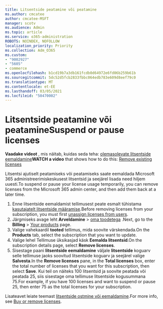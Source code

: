 ```yaml
---
title: Litsentside peatamine või peatamine
ms.author: cmcatee
author: cmcatee-MSFT
manager: scotv
ms.audience: Admin
ms.topic: article
ms.service: o365-administration
ROBOTS: NOINDEX, NOFOLLOW
localization_priority: Priority
ms.collection: Adm_O365
ms.custom:
- "9002927"
- "5605"
- commerce
ms.openlocfilehash: b1cd19b7a3db161fcdb0d64972e6fd06b259b61b
ms.sourcegitcommit: 5dc52d5fcb2833fbbc064edb783e609d8eef79c0
ms.translationtype: MT
ms.contentlocale: et-EE
ms.lasthandoff: 03/05/2021
ms.locfileid: "50470002"
---
```

# <a name="suspend-or-pause-licenses"></a><span data-ttu-id="fb35a-102">Litsentside peatamine või peatamine</span><span class="sxs-lookup"><span data-stu-id="fb35a-102">Suspend or pause licenses</span></span>

<span data-ttu-id="fb35a-103">**Vaadake videot** , mis näitab, kuidas seda teha: [olemasolevate litsentside eemaldamine](https://go.microsoft.com/fwlink/p/?linkid=2154938)</span><span class="sxs-lookup"><span data-stu-id="fb35a-103">**WATCH a video** that shows how to do this: [Remove existing licenses](https://go.microsoft.com/fwlink/p/?linkid=2154938)</span></span>

<span data-ttu-id="fb35a-104">Litsentsi ajutiselt peatamiseks või peatamiseks saate eemaldada Microsoft 365 administreerimiskeskusest litsentsid ja seejärel lisada need hiljem uuesti.</span><span class="sxs-lookup"><span data-stu-id="fb35a-104">To suspend or pause your license usage temporarily, you can remove licenses from the Microsoft 365 admin center, and then add them back at a later time.</span></span>

1. <span data-ttu-id="fb35a-105">Enne litsentside eemaldamist tellimusest peate esmalt tühistama [kasutajatelt litsentside määramise](https://docs.microsoft.com/microsoft-365/admin/manage/remove-licenses-from-users).</span><span class="sxs-lookup"><span data-stu-id="fb35a-105">Before removing licenses from your subscription, you must first [unassign licenses from users](https://docs.microsoft.com/microsoft-365/admin/manage/remove-licenses-from-users).</span></span>
2. <span data-ttu-id="fb35a-106">Järgmiseks avage leht **Arveldamine**  >  [oma toodetega](https://go.microsoft.com/fwlink/p/?linkid=842054) .</span><span class="sxs-lookup"><span data-stu-id="fb35a-106">Next, go to the **Billing** > [Your products](https://go.microsoft.com/fwlink/p/?linkid=842054) page.</span></span>
3. <span data-ttu-id="fb35a-107">Valige vahekaardil **tooted** tellimus, mida soovite värskendada.</span><span class="sxs-lookup"><span data-stu-id="fb35a-107">On the **Products** tab, select the subscription that you want to update.</span></span>
4. <span data-ttu-id="fb35a-108">Valige lehel Tellimuse üksikasjad käsk **Eemalda litsentsid**.</span><span class="sxs-lookup"><span data-stu-id="fb35a-108">On the subscription details page, select **Remove licenses**.</span></span>
5. <span data-ttu-id="fb35a-109">Sisestage paani **litsentside eemaldamine** väljale **litsentside** koguarv selle tellimuse jaoks soovitud litsentside koguarv ja seejärel valige **Salvesta**.</span><span class="sxs-lookup"><span data-stu-id="fb35a-109">In the **Remove licenses** pane, in the **Total licenses** box, enter the total number of licenses that you want for this subscription, then select **Save**.</span></span> <span data-ttu-id="fb35a-110">Kui teil on näiteks 100 litsentsid ja soovite peatada või peatada 25, siis sisestage oma tellimuse litsentside kogusummana 75.</span><span class="sxs-lookup"><span data-stu-id="fb35a-110">For example, if you have 100 licenses and want to suspend or pause 25, then enter 75 as the total licenses for your subscription.</span></span>

<span data-ttu-id="fb35a-111">Lisateavet leiate teemast [litsentside ostmine või eemaldamine](https://docs.microsoft.com/microsoft-365/commerce/licenses/buy-licenses).</span><span class="sxs-lookup"><span data-stu-id="fb35a-111">For more info, see [Buy or remove licenses](https://docs.microsoft.com/microsoft-365/commerce/licenses/buy-licenses).</span></span>